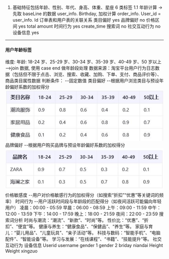 1. 基础特征包括年龄、性别、年代、身高、体重、星座 6 类标签
   1.1 年龄计算 ->先取 baseLine 的数据 user_info. Birthday, 加权计算 order_info. User_id = user_info. Id 订单表和用户表的关联关系
   类目偏好 yes
   品牌偏好 no
   价格区间 yes total amount
   时间行为 yes create_time
   搜索词 no
   社交互动行为 no
   设备信息 yes

-----------
#### 用户年龄标签
维度: 年龄: 18-24 岁、25-29 岁、30-34 岁、35-39 岁、40-49 岁、50 岁以上 -->join 数据, 使用 case end 做年龄段处理
数据来源：淘宝平台用户行为日志数据（包括但不限于点击、浏览、搜索、收藏、加购、下单、支付、商品评价等）、商品类目属性数据
判断条件：  --固定数值
    类目偏好  --根据用户浏览类目与预设年龄偏好系数的加权得分
    ![img.png](类目偏好.png)
    品牌偏好  --根据用户购买品牌与预设年龄偏好系数的加权得分
    ![img.png](品牌偏好.png)
	价格敏感度 --用户对价格敏感行为的加权得分（如搜索“折扣”“优惠”等关键词的频率）
	时间行为 --用户活跃时间段与年龄段的匹配得分（如夜间活跃可能偏向年轻用户）
		凌晨：00:00 - 05:59
		早晨：06:00 - 08:59
		上午：09:00 - 11:59
		中午：12:00 - 13:59
		下午：14:00 - 17:59
		晚上：18:00 - 21:59
		夜间：22:00 - 23:59
	搜索词分析
		时尚与潮流：“潮流”、“新款”、“时尚”等。
		性价比：“优惠”、“折扣”、“便宜”等。
		健康与养生：“健康食品”、“保健品”、“养生”等。
		家庭与育儿：“婴儿用品”、“儿童玩具”、“亲子活动”等。
		科技与数码：“智能手机”、“电脑配件”、“智能设备”等。
		学习与发展：“在线课程”、“书籍”、“技能提升”等。
	社交互动行为
	设备信息
Userid
username
gender 1
gender 2
briday
niandai
Height
Weight
xingzuo